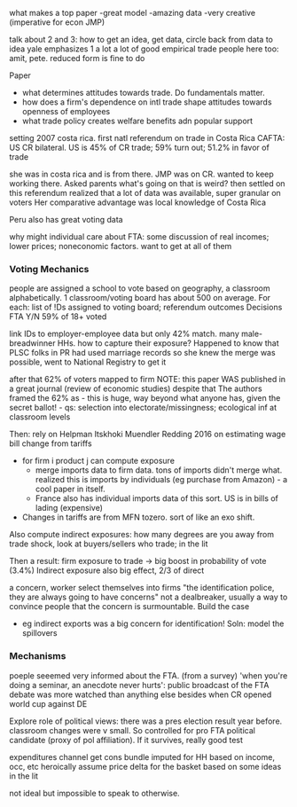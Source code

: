 what makes a top paper
-great model
-amazing data
-very creative (imperative for econ JMP)

talk about 2 and 3: how to get an idea, get data, circle back from data to idea
yale emphasizes 1 a lot
a lot of good empirical trade people here too: amit, pete. reduced form is fine to do



Paper
- what determines attitudes towards trade. Do fundamentals matter. 
- how does a firm's dependence on intl trade shape attitudes towards openness of employees
- what trade policy creates welfare benefits adn popular support


setting 2007 costa rica. first natl referendum on trade in Costa Rica
CAFTA: US CR bilateral. US is 45% of CR trade; 59% turn out; 51.2% in favor of trade


she was in costa rica and is from there. JMP was on CR. wanted to keep working there. Asked parents what's going on that is weird? then settled on this referendum
realized that a lot of data was available, super granular on voters
Her comparative advantage was local knowledge of Costa Rica

Peru also has great voting data


why might individual care about FTA: some discussion of real incomes; lower prices; noneconomic factors. want to get at all of them

### Voting Mechanics

people are assigned a school to vote based on geography, a classroom alphabetically. 1 classroom/voting board has about 500 on average. 
For each: list of !Ds assigned to voting board; referendum outcomes
Decisions FTA Y/N
59% of 18+ voted

link IDs to employer-employee data but only 42% match. many male-breadwinner HHs. how to capture their exposure? Happened to know that PLSC folks in PR had used marriage records so she knew the merge was possible, went to National Registry to get it

after that 62% of voters mapped to firm
NOTE: this paper WAS published in a great journal (review of economic studies) despite that
The authors framed the 62% as - this is huge, way beyond what anyone has, given the secret ballot! 
	- qs: selection into electorate/missingness; ecological inf at classroom levels

Then: rely on Helpman Itskhoki Muendler Redding 2016 on estimating wage bill change from tariffs
- for firm i product j can compute exposure 
	- merge imports data to firm data. tons of imports didn't merge what. realized this is imports by individuals (eg purchase from Amazon) - a cool paper in itself. 
	- France also has individual imports data of this sort. US is in bills of lading (expensive)
- Changes in tariffs are from MFN tozero. sort of like an exo shift. 

Also compute indirect exposures: how many degrees are you away from trade shock, look at buyers/sellers who trade; in the lit

Then a result: firm exposure to trade -> big boost in probability of vote (3.4%)
Indirect exposure also big effect, 2/3 of direct

a concern, worker select themselves into firms
"the identification police, they are always going to have concerns"
not a dealbreaker, usually a way to convince people that the concern is surmountable. Build the case
- eg indirect exports was a big concern for identification! Soln: model the spillovers

### Mechanisms
poeple seeemed very informed about the FTA. (from a survey)
'when you're doing a seminar, an anecdote never hurts': public broadcast of the FTA debate was more watched than anything else besides when CR opened world cup against DE



Explore role of political views: there was a pres election result year before. classroom changes were v small. So controlled for pro FTA political candidate (proxy of pol affiliation). If it survives, really good test


expenditures channel
get cons bundle imputed for HH based on income, occ, etc
heroically assume price delta for the basket based on some ideas in the lit

not ideal but impossible to speak to otherwise. 
